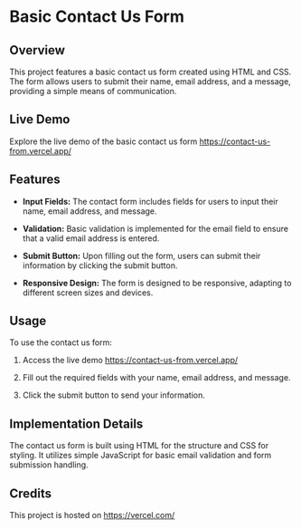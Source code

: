 # Basic Contact Us Form

## Overview

This project features a basic contact us form created using HTML and CSS. The form allows users to submit their name, email address, and a message, providing a simple means of communication.

## Live Demo

Explore the live demo of the basic contact us form https://contact-us-from.vercel.app/

## Features

- **Input Fields:** The contact form includes fields for users to input their name, email address, and message.
  
- **Validation:** Basic validation is implemented for the email field to ensure that a valid email address is entered.
  
- **Submit Button:** Upon filling out the form, users can submit their information by clicking the submit button.
  
- **Responsive Design:** The form is designed to be responsive, adapting to different screen sizes and devices.

## Usage

To use the contact us form:

1. Access the live demo https://contact-us-from.vercel.app/
  
2. Fill out the required fields with your name, email address, and message.
  
3. Click the submit button to send your information.

## Implementation Details

The contact us form is built using HTML for the structure and CSS for styling. It utilizes simple JavaScript for basic email validation and form submission handling.

## Credits

This project is hosted on https://vercel.com/
